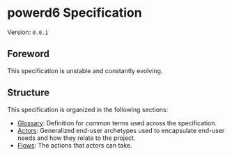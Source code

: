 # powerd6 Specification

Version: `0.0.1`

## Foreword

This specification is unstable and constantly evolving.

## Structure

This specification is organized in the following sections:

- [Glossary](./glossary/_README.md): Definition for common terms used across the
    specification.
- [Actors](./actors/README.md): Generalized end-user archetypes used to
    encapsulate end-user needs and how they relate to the project.
- [Flows](./flows/README.md): The actions that actors can take.
